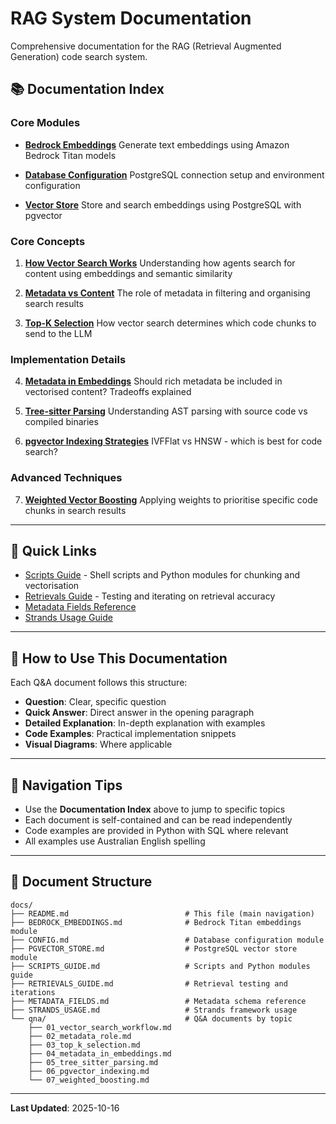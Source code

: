 # RAG System Documentation

Comprehensive documentation for the RAG (Retrieval Augmented Generation) code search system.

## 📚 Documentation Index

### Core Modules
- **[Bedrock Embeddings](./BEDROCK_EMBEDDINGS.md)**
  Generate text embeddings using Amazon Bedrock Titan models

- **[Database Configuration](./CONFIG.md)**
  PostgreSQL connection setup and environment configuration

- **[Vector Store](./PGVECTOR_STORE.md)**
  Store and search embeddings using PostgreSQL with pgvector

### Core Concepts
1. **[How Vector Search Works](./qna/01_vector_search_workflow.md)**
   Understanding how agents search for content using embeddings and semantic similarity

2. **[Metadata vs Content](./qna/02_metadata_role.md)**
   The role of metadata in filtering and organising search results

3. **[Top-K Selection](./qna/03_top_k_selection.md)**
   How vector search determines which code chunks to send to the LLM

### Implementation Details
4. **[Metadata in Embeddings](./qna/04_metadata_in_embeddings.md)**
   Should rich metadata be included in vectorised content? Tradeoffs explained

5. **[Tree-sitter Parsing](./qna/05_tree_sitter_parsing.md)**
   Understanding AST parsing with source code vs compiled binaries

6. **[pgvector Indexing Strategies](./qna/06_pgvector_indexing.md)**
   IVFFlat vs HNSW - which is best for code search?

### Advanced Techniques
7. **[Weighted Vector Boosting](./qna/07_weighted_boosting.md)**
   Applying weights to prioritise specific code chunks in search results

---

## 🚀 Quick Links

- [Scripts Guide](./SCRIPTS_GUIDE.md) - Shell scripts and Python modules for chunking and vectorisation
- [Retrievals Guide](./RETRIEVALS_GUIDE.md) - Testing and iterating on retrieval accuracy
- [Metadata Fields Reference](./METADATA_FIELDS.md)
- [Strands Usage Guide](./STRANDS_USAGE.md)

---

## 📖 How to Use This Documentation

Each Q&A document follows this structure:
- **Question**: Clear, specific question
- **Quick Answer**: Direct answer in the opening paragraph
- **Detailed Explanation**: In-depth explanation with examples
- **Code Examples**: Practical implementation snippets
- **Visual Diagrams**: Where applicable

---

## 🔄 Navigation Tips

- Use the **Documentation Index** above to jump to specific topics
- Each document is self-contained and can be read independently
- Code examples are provided in Python with SQL where relevant
- All examples use Australian English spelling

---

## 📝 Document Structure

```
docs/
├── README.md                          # This file (main navigation)
├── BEDROCK_EMBEDDINGS.md              # Bedrock Titan embeddings module
├── CONFIG.md                          # Database configuration module
├── PGVECTOR_STORE.md                  # PostgreSQL vector store module
├── SCRIPTS_GUIDE.md                   # Scripts and Python modules guide
├── RETRIEVALS_GUIDE.md                # Retrieval testing and iterations
├── METADATA_FIELDS.md                 # Metadata schema reference
├── STRANDS_USAGE.md                   # Strands framework usage
└── qna/                               # Q&A documents by topic
    ├── 01_vector_search_workflow.md
    ├── 02_metadata_role.md
    ├── 03_top_k_selection.md
    ├── 04_metadata_in_embeddings.md
    ├── 05_tree_sitter_parsing.md
    ├── 06_pgvector_indexing.md
    └── 07_weighted_boosting.md
```

---

**Last Updated**: 2025-10-16
